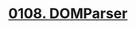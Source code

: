 # [0108. DOMParser](https://github.com/Tdahuyou/html-css-js/tree/main/0108.%20DOMParser)

<!-- region:toc -->

<!-- endregion:toc -->

##

